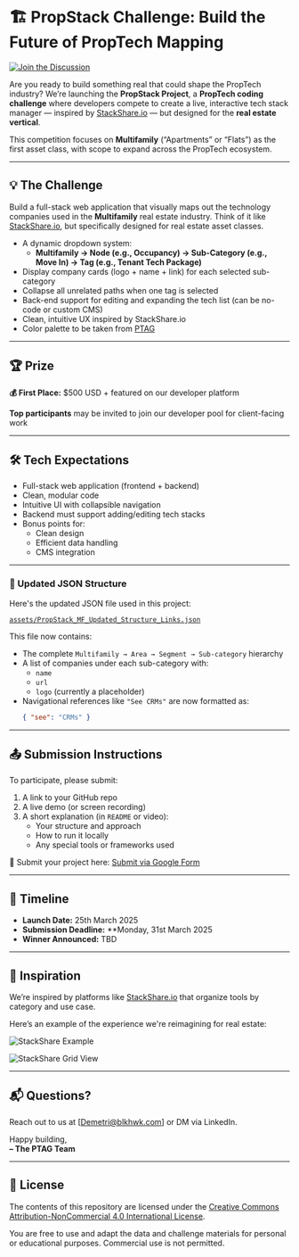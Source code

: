 # 🏗️ PropStack Challenge: Build the Future of PropTech Mapping
[![Join the Discussion](https://img.shields.io/badge/discuss-join%20the%20challenge-blue)](https://github.com/GitD3-png/propstack-challenge/discussions)

Are you ready to build something real that could shape the PropTech industry?
We’re launching the **PropStack Project**, a **PropTech coding challenge** where developers compete to create a live, interactive tech stack manager — inspired by [StackShare.io](https://stackshare.io/stacks) — but designed for the **real estate vertical**.

This competition focuses on **Multifamily** (“Apartments” or “Flats”) as the first asset class, with scope to expand across the PropTech ecosystem.

---

## 💡 The Challenge

Build a full-stack web application that visually maps out the technology companies used in the **Multifamily** real estate industry. Think of it like [StackShare.io](https://stackshare.io/stacks), but specifically designed for real estate asset classes.

- A dynamic dropdown system:
  - **Multifamily → Node (e.g., Occupancy) → Sub-Category (e.g., Move In) → Tag (e.g., Tenant Tech Package)**
- Display company cards (logo + name + link) for each selected sub-category
- Collapse all unrelated paths when one tag is selected
- Back-end support for editing and expanding the tech list (can be no-code or custom CMS)
- Clean, intuitive UX inspired by StackShare.io
- Color palette to be taken from [PTAG](https://www.proptechangelgroup.com/) 

---

## 🏆 Prize

**💰 First Place:** $500 USD + featured on our developer platform

**Top participants** may be invited to join our developer pool for client-facing work

---

## 🛠 Tech Expectations

- Full-stack web application (frontend + backend)
- Clean, modular code
- Intuitive UI with collapsible navigation
- Backend must support adding/editing tech stacks
- Bonus points for:
  - Clean design
  - Efficient data handling
  - CMS integration

---

### 📂 Updated JSON Structure

Here's the updated JSON file used in this project:

[`assets/PropStack_MF_Updated_Structure_Links.json`](./assets/PropStack_MF_Updated_Structure_Links.json)

This file now contains:

- The complete `Multifamily → Area → Segment → Sub-category` hierarchy
- A list of companies under each sub-category with:
  - `name`
  - `url`
  - `logo` (currently a placeholder)
- Navigational references like `"See CRMs"` are now formatted as:
  ```json
  { "see": "CRMs" }
---

## 📤 Submission Instructions

To participate, please submit:
1. A link to your GitHub repo
2. A live demo (or screen recording)
3. A short explanation (in `README` or video):
   - Your structure and approach
   - How to run it locally
   - Any special tools or frameworks used

📩 Submit your project here: [Submit via Google Form](https://forms.gle/xAvVoaoLCfxABx5w9)

---

## 📅 Timeline

- **Launch Date:** 25th March 2025
- **Submission Deadline:** **Monday, 31st March 2025
- **Winner Announced:** TBD

---

## 🧠 Inspiration

We’re inspired by platforms like [StackShare.io](https://stackshare.io/stacks) that organize tools by category and use case.

Here’s an example of the experience we're reimagining for real estate:

![StackShare Example](./stackshare-example-1.png)

![StackShare Grid View](./stackshare-example-2.png)

---

## 📬 Questions?

Reach out to us at [Demetri@blkhwk.com] or DM via LinkedIn.

Happy building,  
**– The PTAG Team**

---

## 📄 License

The contents of this repository are licensed under the [Creative Commons Attribution-NonCommercial 4.0 International License](https://creativecommons.org/licenses/by-nc/4.0/).

You are free to use and adapt the data and challenge materials for personal or educational purposes. Commercial use is not permitted.
